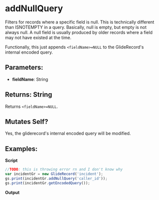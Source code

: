 # addNullQuery
Filters for records where a specific field is null. This is technically
different than ISNOTEMPTY in a query. Basically, null is empty, but empty is not
always null. A null field is usually produced by older records where a field may
not have existed at the time.

Functionally, this just appends `<fieldName>=NULL` to the GlideRecord's internal encoded query.

## Parameters:
- **fieldName**: String

## Returns: String
Returns `<fieldName>=NULL`.

## Mutates Self?
Yes, the gliderecord's internal encoded query will be modified.

## Examples:

**Script**
```js
//TODO: this is throwing error rn and I don't know why
var incidentGr = new GlideRecord('incident'); 
gs.print(incidentGr.addNullQuery('caller_id'));
gs.print(incidentGr.getEncodedQuery());
```
**Output**
```
```
